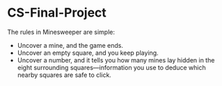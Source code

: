 # CS-Final-Project

The rules in Minesweeper are simple:
- Uncover a mine, and the game ends.
- Uncover an empty square, and you keep playing.
- Uncover a number, and it tells you how many mines lay hidden in the eight surrounding squares—information you use to deduce which nearby squares are safe to click.

